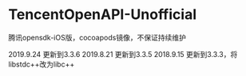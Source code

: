 # TencentOpenAPI-Unofficial
腾讯opensdk-iOS版，cocoapods镜像，不保证持续维护

2019.9.24 更新到3.3.6
2019.8.21 更新到3.3.5
2018.9.15 更新到3.3.3，将libstdc++改为libc++
